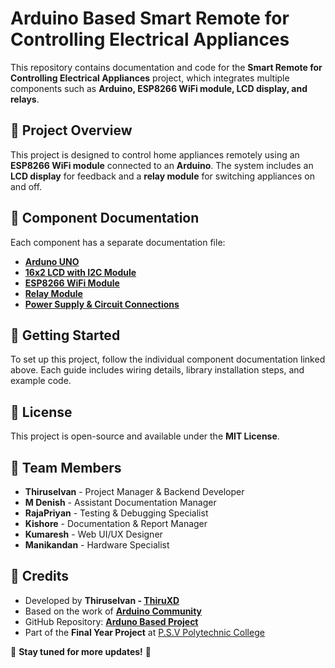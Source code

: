 # Arduino Based Smart Remote for Controlling Electrical Appliances

This repository contains documentation and code for the **Smart Remote for Controlling Electrical Appliances** project, which integrates multiple components such as **Arduino, ESP8266 WiFi module, LCD display, and relays**.

## 📌 Project Overview
This project is designed to control home appliances remotely using an **ESP8266 WiFi module** connected to an **Arduino**. The system includes an **LCD display** for feedback and a **relay module** for switching appliances on and off.

## 📂 Component Documentation
Each component has a separate documentation file:

- **[Arduno UNO](Documentation/ARDUINO_UNO.md)**
- **[16x2 LCD with I2C Module](Documentation/LCD_DISPLAY_MODULE.md)**
- **[ESP8266 WiFi Module](Documentation/ESP8266_WIFI_MODULE.md)**
- **[Relay Module](Documentation/2CHL_RELAY_MODULE.md)**
- **[Power Supply & Circuit Connections](Documentation/POWER_SUPPLY_CIRCUIT_CONNECTIONS.md)**

## 🚀 Getting Started
To set up this project, follow the individual component documentation linked above. Each guide includes wiring details, library installation steps, and example code.

## 📜 License
This project is open-source and available under the **MIT License**.

## 🙌 Team Members
- **Thiruselvan** - Project Manager & Backend Developer
- **M Denish** - Assistant Documentation Manager
- **RajaPriyan** - Testing & Debugging Specialist
- **Kishore** - Documentation & Report Manager
- **Kumaresh** - Web UI/UX Designer
- **Manikandan** - Hardware Specialist

## 🙌 Credits
- Developed by **Thiruselvan - [ThiruXD](https://github.com/ThiruXD)**
- Based on the work of **[Arduino Community](https://forum.arduino.cc/)**
- GitHub Repository: **[Arduno Based Project](https://github.com/ThiruXD/Arduno-Based-Project)**
- Part of the **Final Year Project** at [P.S.V Polytechnic College](https://g.co/kgs/e5nvPrM)

🚀 **Stay tuned for more updates!** 🎉